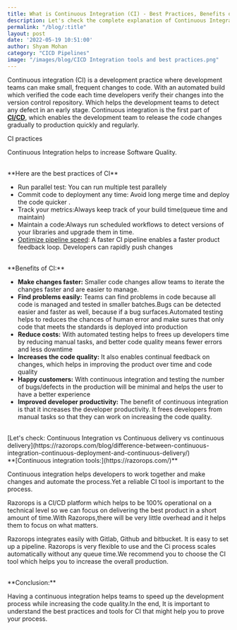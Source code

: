 ```yaml
---
title: What is Continuous Integration (CI) - Best Practices, Benefits of CI, Tools
description: Let's check the complete explanation of Continuous Integration, what are best practices in CI, Benefits of Continuous Integration and  Tools of CI. Continuous integration helps teams to speed up the development process while increasing the code quality.
permalink: "/blog/:title"
layout: post
date: '2022-05-19 10:51:00'
author: Shyam Mohan
category: "CICD Pipelines"
image: "/images/blog/CICD Integration tools and best practices.png"
---
```


Continuous integration (CI) is a development practice where development teams can make small, frequent changes to code. With an automated build which verified the code each time developers verify their changes into the version control repository. Which helps the development teams to detect any defect in an early stage. Continuous integration is the first part of **[CI/CD](https://razorops.com/blog/what-is-cicd-pipeline-explanation-of-cicd-pipeline-along-with-examples/)**, which enables the development team to release the code changes gradually to production quickly and regularly.



CI practices

Continuous Integration helps to increase Software Quality.

<br>
**Here are the best practices of CI**

* Run parallel test: You can run multiple test parallely 
* Commit code to deployment any time: Avoid long merge time and deploy the code quicker .
* Track your metrics:Always keep track of your build time(queue time and maintain)
* Maintain a code:Always run scheduled workflows to detect versions of your libraries and upgrade them in time.
* [Optimize pipeline speed](https://razorops.com/): A faster CI pipeline enables a faster product feedback loop. Developers can rapidly push changes 

<br>
**Benefits of CI:**

* **Make changes faster:** Smaller code changes allow teams to iterate the changes faster and are easier to manage. 
* **Find problems easily:** Teams can find problems in code because all code is managed and tested in smaller batches.Bugs can be detected easier and faster as well, because if a bug surfaces.Automated testing helps to reduces the chances of human error and make sures that only code that meets the standards is deployed  into production
* **Reduce costs:** With automated testing helps to frees up developers time by reducing manual tasks, and better code quality means fewer errors and less downtime
* **Increases the code quality:** It also enables continual feedback on changes, which helps in improving  the product over time and code quality
* **Happy customers:** With continuous integration and testing the number of bugs/defects in the production will be minimal and helps the user to have a better experience
* **Improved developer productivity:** The benefit of continuous integration is that it increases the developer productivity. It frees developers from manual tasks so that they can work on increasing the code quality.

<br>
[Let's check: Continuous Integration vs Continuous delivery vs continuous delivery](https://razorops.com/blog/difference-between-continuous-integration-continuous-deployment-and-continuous-delivery/)

<br>
**[Continuous integration tools:](https://razorops.com/)**

Continuous integration helps developers to work together and make changes and automate the process.Yet a reliable CI tool is important to the process.

Razorops is a CI/CD platform which helps to be 100% operational on a technical level so we can focus on delivering the best product in a short amount of time.With Razorops,there will be very little overhead and it helps them to focus on what matters.

Razorops integrates easily with Gitlab, Github and bitbucket. It is easy to set up a pipeline. Razorops is very flexible to use and the Ci process scales automatically without any queue time.We recommend you to choose the CI tool which helps you to increase the overall production.

<br>
**Conclusion:**

Having a continuous integration helps teams to speed up the development process while increasing the code quality.In the end, It is important to understand the best practices and tools for CI that might help you to prove your process.
